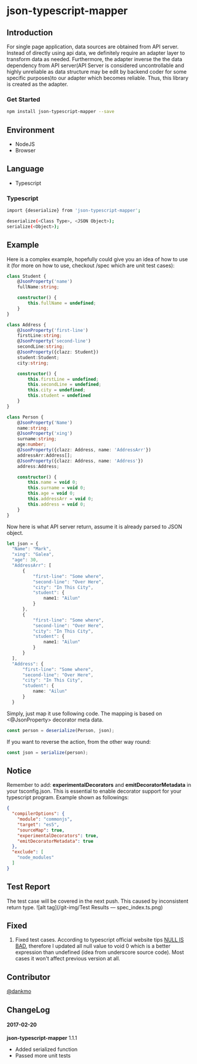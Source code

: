 # json-typescript-mapper

## Introduction

For single page application, data sources are obtained from API server. Instead of directly using api data, we
definitely require an adapter layer to transform data as needed. Furthermore,
the adapter inverse the the data dependency from API server(API Server is considered uncontrollable and
highly unreliable as data structure may be edit by backend coder for some specific purposes)to our adapter
which becomes reliable. Thus, this library is created as the adapter.

### Get Started
```bash
npm install json-typescript-mapper --save
```
## Environment
* NodeJS
* Browser

## Language
* Typescript

### Typescript

```bash
import {deserialize} from 'json-typescript-mapper';

deserialize(<Class Type>, <JSON Object>);
serialize(<Object>);
```

## Example
Here is a complex example, hopefully could give you an idea of how to use it (for more on how to use, checkout /spec which are unit test cases):

```typescript
class Student {
    @JsonProperty('name')
    fullName:string;

    constructor() {
        this.fullName = undefined;
    }
}

class Address {
    @JsonProperty('first-line')
    firstLine:string;
    @JsonProperty('second-line')
    secondLine:string;
    @JsonProperty({clazz: Student})
    student:Student;
    city:string;

    constructor() {
        this.firstLine = undefined;
        this.secondLine = undefined;
        this.city = undefined;
        this.student = undefined
    }
}

class Person {
    @JsonProperty('Name')
    name:string;
    @JsonProperty('xing')
    surname:string;
    age:number;
    @JsonProperty({clazz: Address, name: 'AddressArr'})
    addressArr:Address[];
    @JsonProperty({clazz: Address, name: 'Address'})
    address:Address;

    constructor() {
        this.name = void 0;
        this.surname = void 0;
        this.age = void 0;
        this.addressArr = void 0;
        this.address = void 0;
    }
}
```

Now here is what API server return, assume it is already parsed to JSON object.
```typescript
let json = {
  "Name": "Mark",
  "xing": "Galea",
  "age": 30,
  "AddressArr": [
      {
          "first-line": "Some where",
          "second-line": "Over Here",
          "city": "In This City",
          "student": {
              name1: "Ailun"
          }
      },
      {
          "first-line": "Some where",
          "second-line": "Over Here",
          "city": "In This City",
          "student": {
              name1: "Ailun"
          }
      }
  ],
  "Address": {
      "first-line": "Some where",
      "second-line": "Over Here",
      "city": "In This City",
      "student": {
          name: "Ailun"
      }
  }
```

Simply, just map it use following code. The mapping is based on <@JsonProperty> decorator meta data.

```typescript
const person = deserialize(Person, json);
```

If you want to reverse the action, from the other way round:

```typescript
const json = serialize(person);
```

## Notice
Remember to add: <b>experimentalDecorators</b> and <b>emitDecoratorMetadata</b> in your tsconfig.json.
This is essential to enable decorator support for your typescript program. Example shown as followings:

```json
{
  "compilerOptions": {
    "module": "commonjs",
    "target": "es5",
    "sourceMap": true,
    "experimentalDecorators": true,
    "emitDecoratorMetadata": true
  },
  "exclude": [
    "node_modules"
  ]
}
```

## Test Report
The test case will be covered in the next push. This caused by inconsistent return type.
![alt tag](/git-img/Test Results — spec_index.ts.png)

## Fixed
1) Fixed test cases. According to typescript official website tips [NULL IS BAD](https://basarat.gitbooks.io/typescript/content/docs/tips/null.html),
therefore I updated all null value to void 0 which is a better expression than undefined (idea from underscore source code).
Most cases it won't affect previous version at all.

## Contributor
[@dankmo](https://github.com/dankmo)

## ChangeLog
#### 2017-02-20

**json-typescript-mapper** 1.1.1
- Added serialized function
- Passed more unit tests
